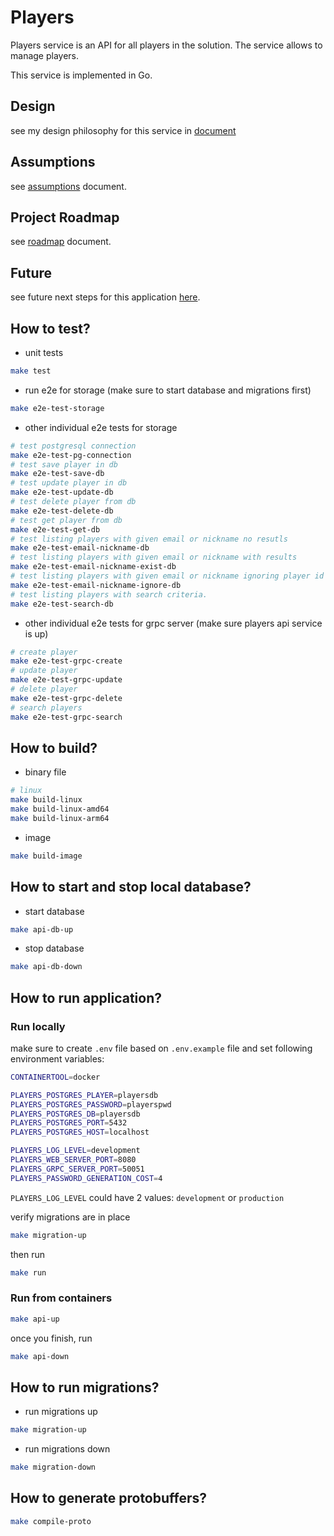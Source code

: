 # Players

Players service is an API for all players in the solution. The service allows to manage players.

This service is implemented in Go.

## Design

see my design philosophy for this service in [document](docs/DESIGN.md)

## Assumptions

see [assumptions](docs/ASSUMPTIONS.md) document.

## Project Roadmap

see [roadmap](docs/ROADMAP.md) document.

## Future

see future next steps for this application [here](docs/FUTURE.md).

## How to test?

* unit tests
```sh
make test
```

* run e2e for storage (make sure to start database and migrations first)
```sh
make e2e-test-storage
```

* other individual e2e tests for storage

```sh
# test postgresql connection
make e2e-test-pg-connection
# test save player in db
make e2e-test-save-db
# test update player in db
make e2e-test-update-db
# test delete player from db
make e2e-test-delete-db
# test get player from db
make e2e-test-get-db
# test listing players with given email or nickname no resutls
make e2e-test-email-nickname-db
# test listing players with given email or nickname with results
make e2e-test-email-nickname-exist-db
# test listing players with given email or nickname ignoring player id
make e2e-test-email-nickname-ignore-db
# test listing players with search criteria.
make e2e-test-search-db
```

* other individual e2e tests for grpc server (make sure players api service is up)

```sh
# create player
make e2e-test-grpc-create
# update player
make e2e-test-grpc-update
# delete player
make e2e-test-grpc-delete
# search players
make e2e-test-grpc-search
```

## How to build?

* binary file

```sh
# linux
make build-linux
make build-linux-amd64
make build-linux-arm64
```

* image

```sh
make build-image
```

## How to start and stop local database?

* start database
```sh
make api-db-up
```

* stop database
```sh
make api-db-down
```

## How to run application?

### Run locally
make sure to create `.env` file based on `.env.example` file and set following environment variables:

```sh
CONTAINERTOOL=docker

PLAYERS_POSTGRES_PLAYER=playersdb
PLAYERS_POSTGRES_PASSWORD=playerspwd
PLAYERS_POSTGRES_DB=playersdb
PLAYERS_POSTGRES_PORT=5432
PLAYERS_POSTGRES_HOST=localhost

PLAYERS_LOG_LEVEL=development
PLAYERS_WEB_SERVER_PORT=8080
PLAYERS_GRPC_SERVER_PORT=50051
PLAYERS_PASSWORD_GENERATION_COST=4
```

`PLAYERS_LOG_LEVEL` could have 2 values: `development` or `production`

verify migrations are in place
```sh
make migration-up
```

then run

```sh
make run
```

### Run from containers

```sh
make api-up
```

once you finish, run 

```sh
make api-down
```

## How to run migrations?

* run migrations up
```sh
make migration-up
```

* run migrations down
```sh
make migration-down
```

## How to generate protobuffers?

```sh
make compile-proto
```